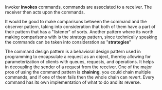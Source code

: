 Invoker **invokes** commands, commands are associated to a receiver.
The receiver then acts upon the commands.

It would be good to make comparisons between the command and the observer pattern,
taking into consideration that both of them have a part of their pattern that has a
"listener" of sorts.
Another pattern where its worth making comparisons with is the strategy pattern,
since technically speaking the commands can be taken into consideration as "**strategies**"


The command design pattern is a behavioral design pattern used in programming to encapsulate a request as an object, thereby allowing for parameterization of clients with queues, requests, and operations. It helps in decoupling the sender of a request from the receiver.
One of the major pros of using the command pattern is **chaining**,
you could chain multiple commands, and if one of them fails then the whole
chain can revert.
Every command has its own implementation of what to do and its reverse.
